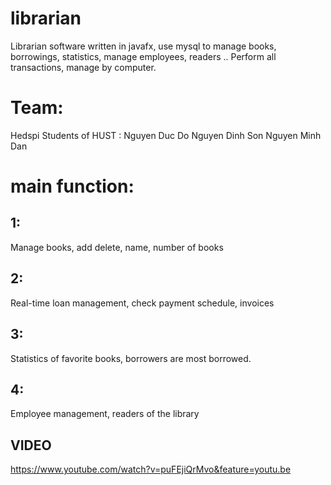 
# **librarian**
Librarian software written in javafx, use mysql to  manage books, borrowings, statistics, manage employees, readers ..
Perform all transactions, manage by computer.
# Team:
 Hedspi Students of HUST : 
 Nguyen Duc Do [](https://github.com/nguyenducdo)
 Nguyen Dinh Son [](https://github.com/dinhson2905)
 Nguyen Minh Dan
#  main function:
##  1:
 Manage books, add delete, name, number of books
 
##  2:
Real-time loan management, check payment schedule, invoices

##  3:
Statistics of favorite books, borrowers are most borrowed.
##  4:
Employee management, readers of the library
## VIDEO
https://www.youtube.com/watch?v=puFEjiQrMvo&feature=youtu.be

